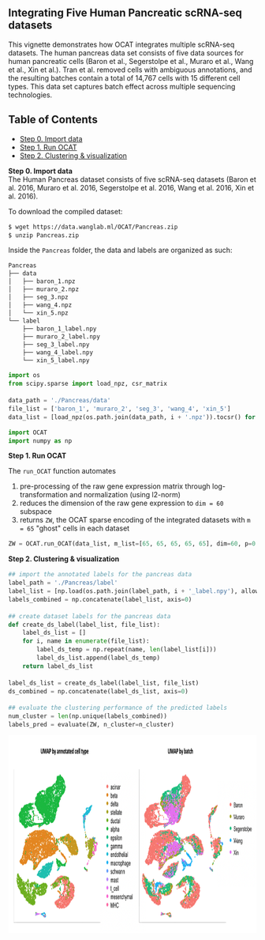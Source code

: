 ## Integrating Five Human Pancreatic scRNA-seq datasets 

This vignette demonstrates how OCAT integrates multiple scRNA-seq datasets. The human pancreas data set consists of five data sources for human pancreatic cells (Baron et al., Segerstolpe et al., Muraro et al., Wang et al., Xin et al.). 
Tran et al. removed cells with ambiguous annotations, and the resulting batches contain a total of 14,767 cells with 15 different cell types. This data set captures batch effect across multiple sequencing technologies.

## Table of Contents
- [Step 0. Import data](#data_import)
- [Step 1. Run OCAT](#run_OCAT)
- [Step 2. Clustering \& visualization](#clustering)


<a name="data_import"></a>**Step 0. Import data**   
The Human Pancreas dataset consists of five scRNA-seq datasets (Baron et al. 2016, Muraro et al. 2016, Segerstolpe et al. 2016, Wang et al. 2016, Xin et al. 2016). 

To download the compiled dataset:
```bash
$ wget https://data.wanglab.ml/OCAT/Pancreas.zip
$ unzip Pancreas.zip 
```

Inside the `Pancreas` folder, the data and labels are organized as such:
```
Pancreas
├── data
│   ├── baron_1.npz
│   ├── muraro_2.npz
│   ├── seg_3.npz
│   ├── wang_4.npz
│   └── xin_5.npz
└── label
    ├── baron_1_label.npy
    ├── muraro_2_label.npy
    ├── seg_3_label.npy
    ├── wang_4_label.npy
    └── xin_5_label.npy
```
    
```python
import os
from scipy.sparse import load_npz, csr_matrix

data_path = './Pancreas/data'
file_list = ['baron_1', 'muraro_2', 'seg_3', 'wang_4', 'xin_5']
data_list = [load_npz(os.path.join(data_path, i + '.npz')).tocsr() for i in file_list]
```

```python
import OCAT
import numpy as np
```

<a name="pre_processing"></a>**Step 1. Run OCAT**

The `run_OCAT` function automates 
1. pre-processing of the raw gene expression matrix through log-transformation and normalization (using l2-norm) 
2. reduces the dimension of the raw gene expression to `dim = 60` subspace
3. returns `ZW`, the OCAT sparse encoding of the integrated datasets with `m = 65` "ghost" cells in each dataset

```python
ZW = OCAT.run_OCAT(data_list, m_list=[65, 65, 65, 65, 65], dim=60, p=0.3, log_norm=True, l2_norm=True)
```
<a name="clustering"></a>**Step 2. Clustering \& visualization**

```python
## import the annotated labels for the pancreas data
label_path = './Pancreas/label'
label_list = [np.load(os.path.join(label_path, i + '_label.npy'), allow_pickle=True) for i in file_list]
labels_combined = np.concatenate(label_list, axis=0)

## create dataset labels for the pancreas data
def create_ds_label(label_list, file_list):
    label_ds_list = []
    for i, name in enumerate(file_list):
        label_ds_temp = np.repeat(name, len(label_list[i]))
        label_ds_list.append(label_ds_temp)
    return label_ds_list

label_ds_list = create_ds_label(label_list, file_list)
ds_combined = np.concatenate(label_ds_list, axis=0)

## evaluate the clustering performance of the predicted labels
num_cluster = len(np.unique(labels_combined))
labels_pred = evaluate(ZW, n_cluster=n_cluster)
```
<img src="https://github.com/bowang-lab/OCAT/blob/master/vignettes/Integration/Prancreas_UMAP_github.png" width="1000" height="400" />  
